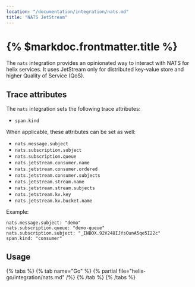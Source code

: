 ```yaml
---
location: "/documentation/integration/nats.md"
title: "NATS JetStream"
---
```


# {% $markdoc.frontmatter.title %}

The `nats` integration provides an opinionated way to interact with NATS for
helix services. It uses JetStream only for distributed key-value store and higher
Quality of Service (QoS).

## Trace attributes

The `nats` integration sets the following trace attributes:
- `span.kind`

When applicable, these attributes can be set as well:
- `nats.message.subject`
- `nats.subscription.subject`
- `nats.subscription.queue`
- `nats.jetstream.consumer.name`
- `nats.jetstream.consumer.ordered`
- `nats.jetstream.consumer.subjects`
- `nats.jetstream.stream.name`
- `nats.jetstream.stream.subjects`
- `nats.jetstream.kv.key`
- `nats.jetstream.kv.bucket.name`

Example:
```
nats.message.subject: "demo"
nats.subscription.queue: "demo-queue"
nats.subscription.subject: "_INBOX.92V248IJYsOunA5qe5I22c"
span.kind: "consumer"
```

## Usage

{% tabs %}
  {% tab name="Go" %}
    {% partial file="helix-go/integration/nats.md" /%} 
  {% /tab %}
{% /tabs %}

